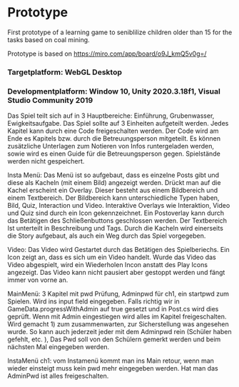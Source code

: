 # Prototype

First prototype of a learning game to seniblilize children older than 15 for the tasks based on coal mining. 

Prototype is based on https://miro.com/app/board/o9J_kmQ5v0g=/

### Targetplatform: WebGL Desktop
### Developmentplatform: Window 10, Unity 2020.3.18f1, Visual Studio Community 2019

Das Spiel teilt sich auf in 3 Hauptbereiche: 
Einführung, Grubenwasser, Ewigkeitsaufgabe. Das Spiel sollte auf 3 Einheiten aufgeteilt werden. Jedes Kapitel kann durch eine Code freigeschalten werden. Der Code wird am Ende es Kapitels bzw. durch die Betreuungsperson mitgeteilt. Es können zusätzliche Unterlagen zum Notieren von Infos runtergeladen werden, sowie wird es einen Guide für die Betreuungsperson gegen.  Spielstände werden nicht gespeichert. 

Insta Menü:
Das Menü ist so aufgebaut, dass es einzelne Posts gibt und diese als Kacheln (mit einem Bild) angezeigt werden. Drückt man auf die Kachel erscheint ein Overlay. Dieser besteht aus einem Bildbereich und einem Textbereich. Der Bildbereich kann unterschiedliche Typen haben, Bild, Quiz, Interaction und Video. Interaktive Overlays wie Interaktion, Video und Quiz sind durch ein Icon gekennzeichnet. Ein Postoverlay kann durch das Betätigen des Schließenbuttons geschlossen werden. Der Textbereich Ist unterteilt in Beschreibung und Tags. Durch die Kacheln wird einerseits die Story aufgebaut, als auch ein Weg durch das Spiel vorgegeben. 

Video: Das Video wird Gestartet durch das Betätigen des Spielberiechs. Ein Icon zeigt an, dass es sich um ein Video handelt. Wurde das Video das Video abgespielt, wird ein Wiederholen Incon anstatt des Play Icons angezeigt. Das Video kann nicht pausiert aber gestoppt werden und fängt immer von vorne an.

MainMenü:
3 Kapitel mit pwd Prüfung, Adminpwd für ch1, ein startpwd zum Spielen. Wird ins input field eingegeben. Falls richtig wir in GameData.progressWithAdmin auf true gesetzt und in Post.cs wird dies geprüft. Wenn mit Admin eingestiegen wird alles im Kapitel freigeschalten. Wird gemacht 1) zum zusammenwarten, zur Sicherstellung was angesehen wurde. So kann auch jederzeit jeder mit dem Adminpwd rein (Schüler haben gefehlt, etc. ), Das Pwd soll von den Schülern gemerkt werden und beim nächsten Mal eingegeben werden. 

InstaMenü ch1:
vom Instamenü kommt man ins Main retour, wenn man wieder einsteigt muss kein pwd mehr eingegeben werden. Hat man das AdminPwd ist alles freigeschalten.  

